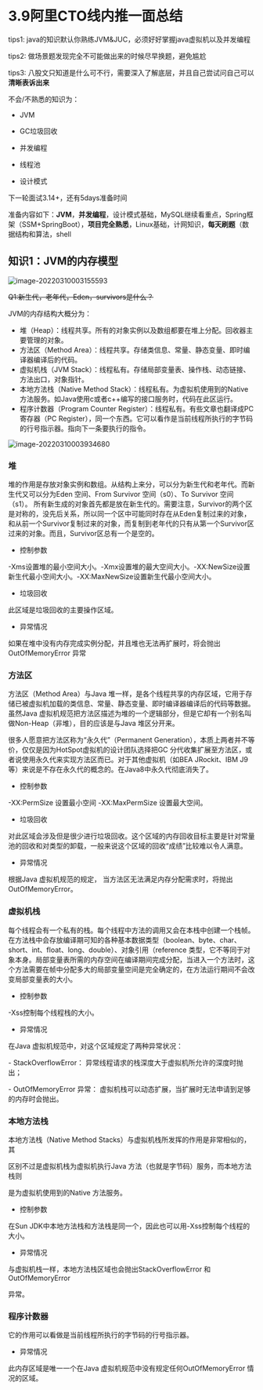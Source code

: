 # 3.9阿里CTO线内推一面总结

tips1: java的知识默认你熟练JVM&JUC，必须好好掌握java虚拟机以及并发编程

tips2: 做场景题发现完全不可能做出来的时候尽早换题，避免尴尬

tips3: 八股文只知道是什么可不行，需要深入了解底层，并且自己尝试问自己可以**清晰表诉出来**



不会/不熟悉的知识为：

- JVM

- GC垃圾回收

- 并发编程

- 线程池

- 设计模式

下一轮面试3.14+，还有5days准备时间

准备内容如下：**JVM**，**并发编程**，设计模式基础，MySQL继续看重点，Spring框架（SSM+SpringBoot），**项目完全熟悉**，Linux基础，计网知识，**每天刷题**（数据结构和算法，shell



## 知识1：JVM的内存模型

![image-20220310003155593](https://gitee.com/geekpig/my-blog-images/raw/master/img/image-20220310003155593.png)

~~Q1:新生代，老年代，Eden，survivors是什么？~~

JVM的内存结构大概分为：

- 堆（Heap）：线程共享。所有的对象实例以及数组都要在堆上分配。回收器主要管理的对象。
- 方法区（Method Area）：线程共享。存储类信息、常量、静态变量、即时编译器编译后的代码。
- 虚拟机栈（JVM Stack）：线程私有。存储局部变量表、操作栈、动态链接、方法出口，对象指针。
- 本地方法栈（Native Method Stack）：线程私有。为虚拟机使用到的Native 方法服务。如Java使用c或者c++编写的接口服务时，代码在此区运行。
- 程序计数器（Program Counter Register）：线程私有。有些文章也翻译成PC寄存器（PC Register），同一个东西。它可以看作是当前线程所执行的字节码的行号指示器。指向下一条要执行的指令。

![image-20220310003934680](https://gitee.com/geekpig/my-blog-images/raw/master/img/image-20220310003934680.png)

### 堆

堆的作用是存放对象实例和数组。从结构上来分，可以分为新生代和老年代。而新生代又可以分为Eden 空间、From Survivor 空间（s0）、To Survivor 空间（s1）。 所有新生成的对象首先都是放在新生代的。需要注意，Survivor的两个区是对称的，没先后关系，所以同一个区中可能同时存在从Eden复制过来的对象，和从前一个Survivor复制过来的对象，而复制到老年代的只有从第一个Survivor区过来的对象。而且，Survivor区总有一个是空的。

- 控制参数

-Xms设置堆的最小空间大小。-Xmx设置堆的最大空间大小。-XX:NewSize设置新生代最小空间大小。-XX:MaxNewSize设置新生代最小空间大小。

- 垃圾回收

此区域是垃圾回收的主要操作区域。

- 异常情况

如果在堆中没有内存完成实例分配，并且堆也无法再扩展时，将会抛出OutOfMemoryError 异常

### 方法区

方法区（Method Area）与Java 堆一样，是各个线程共享的内存区域，它用于存储已被虚拟机加载的类信息、常量、静态变量、即时编译器编译后的代码等数据。虽然Java 虚拟机规范把方法区描述为堆的一个逻辑部分，但是它却有一个别名叫做Non-Heap（非堆），目的应该是与Java 堆区分开来。

很多人愿意把方法区称为“永久代”（Permanent Generation），本质上两者并不等价，仅仅是因为HotSpot虚拟机的设计团队选择把GC 分代收集扩展至方法区，或者说使用永久代来实现方法区而已。对于其他虚拟机（如BEA JRockit、IBM J9 等）来说是不存在永久代的概念的。在Java8中永久代彻底消失了。

- 控制参数

-XX:PermSize 设置最小空间 -XX:MaxPermSize 设置最大空间。

- 垃圾回收

对此区域会涉及但是很少进行垃圾回收。这个区域的内存回收目标主要是针对常量池的回收和对类型的卸载，一般来说这个区域的回收“成绩”比较难以令人满意。

- 异常情况

根据Java 虚拟机规范的规定， 当方法区无法满足内存分配需求时，将抛出OutOfMemoryError。

### 虚拟机栈

每个线程会有一个私有的栈。每个线程中方法的调用又会在本栈中创建一个栈帧。在方法栈中会存放编译期可知的各种基本数据类型（boolean、byte、char、short、int、float、long、double）、对象引用（reference 类型，它不等同于对象本身。局部变量表所需的内存空间在编译期间完成分配，当进入一个方法时，这个方法需要在帧中分配多大的局部变量空间是完全确定的，在方法运行期间不会改变局部变量表的大小。

- 控制参数

-Xss控制每个线程栈的大小。

- 异常情况

在Java 虚拟机规范中，对这个区域规定了两种异常状况：

\- StackOverflowError： 异常线程请求的栈深度大于虚拟机所允许的深度时抛出；

\- OutOfMemoryError 异常： 虚拟机栈可以动态扩展，当扩展时无法申请到足够的内存时会抛出。

### 本地方法栈

本地方法栈（Native Method Stacks）与虚拟机栈所发挥的作用是非常相似的，其

区别不过是虚拟机栈为虚拟机执行Java 方法（也就是字节码）服务，而本地方法栈则

是为虚拟机使用到的Native 方法服务。

- 控制参数

在Sun JDK中本地方法栈和方法栈是同一个，因此也可以用-Xss控制每个线程的大小。

- 异常情况

与虚拟机栈一样，本地方法栈区域也会抛出StackOverflowError 和OutOfMemoryError

异常。

### 程序计数器

它的作用可以看做是当前线程所执行的字节码的行号指示器。

- 异常情况

此内存区域是唯一一个在Java 虚拟机规范中没有规定任何OutOfMemoryError 情况的区域。